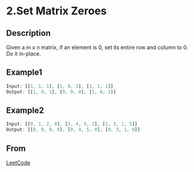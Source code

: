 # 2.Set Matrix Zeroes

## Description

Given a m x n matrix, if an element is 0, set its entire row and column to 0. Do it in-place.

## Example1

```js
Input: [[1, 1, 1], [1, 0, 1], [1, 1, 1]]
Output: [[1, 0, 1], [0, 0, 0], [1, 0, 1]]
```

## Example2

```js
Input: [[0, 1, 2, 0], [3, 4, 5, 2], [1, 3, 1, 5]]
Output: [[0, 0, 0, 0], [0, 4, 5, 0], [0, 3, 1, 0]]
```

## From

[LeetCode](https://leetcode.com/problems/set-matrix-zeroes)
